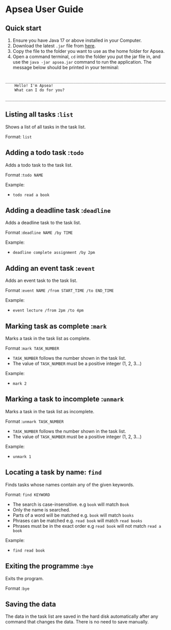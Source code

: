 # Apsea User Guide

## Quick start
1. Ensure you have Java 17 or above installed in your Computer.
2. Download the latest `.jar` file from [here](youtube.com).
3. Copy the file to the folder you want to use as the home folder for Apsea.
4. Open a command terminal, `cd` into the folder you put the jar file in,
and use the `java -jar apsea.jar` command to run the application. 
The message below should be printed in your terminal:
```
   	______________________________________________________________________________
	Hello! I'm Apsea!
	What can I do for you?
	______________________________________________________________________________ 
```

## Listing all tasks :`list`
Shows a list of all tasks in the task list.

Format: `list`

## Adding a todo task :`todo`
Adds a todo task to the task list.

Format :`todo NAME`

Example:
- `todo read a book`

## Adding a deadline task :`deadline`
Adds a deadline task to the task list.

Format :`deadline NAME /by TIME`

Example:
-  `deadline complete assignment /by 2pm`

## Adding an event task :`event`
Adds an event task to the task list.

Format :`event NAME /from START_TIME /to END_TIME`

Example:
 -  `event lecture /from 2pm /to 4pm`

## Marking task as complete :`mark`
Marks a task in the task list as complete.

Format :`mark TASK_NUMBER`
- `TASK_NUMBER` follows the number shown in the task list.
- The value of `TASK_NUMBER` must be a positive integer (1, 2, 3...)

Example:
- `mark 2`

## Marking a task to incomplete :`unmark`
Marks a task in the task list as incomplete.

Format :`unmark TASK_NUMBER`
- `TASK_NUMBER` follows the number shown in the task list.
- The value of `TASK_NUMBER` must be a positive integer (1, 2, 3...)

Example:
- `unmark 1`

## Locating a task by name: `find`
Finds tasks whose names contain any of the given keywords.

Format: `find KEYWORD`

- The search is case-insensitive. e.g `book` will match `Book`
- Only the name is searched.
- Parts of a word will be matched e.g. `book` will match `books`
- Phrases can be matched e.g. `read book` will match `read books`
- Phrases must be in the exact order e.g `read book` will not match `read a book`

Example:
- `find read book`

## Exiting the programme :`bye`
Exits the program.

Format :`bye`

## Saving the data
The data in the task list are saved in the hard disk automatically after any command that changes the data. 
There is no need to save manually.